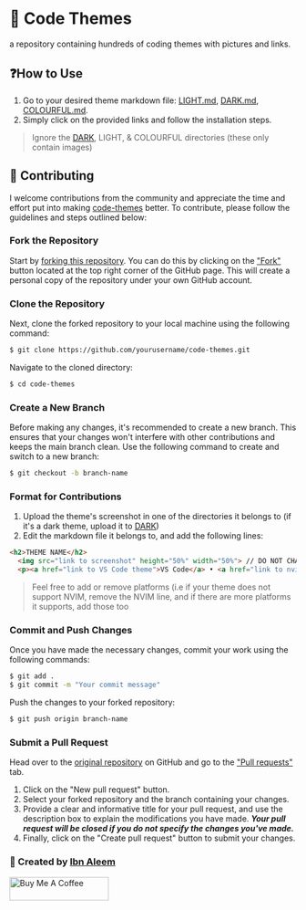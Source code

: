 # 🎨 Code Themes
a repository containing hundreds of coding themes with pictures and links.

## ❓How to Use
1. Go to your desired theme markdown file: [LIGHT.md](https://github.com/ibnaleem/code-themes/blob/main/LIGHT.md), [DARK.md](https://github.com/ibnaleem/code-themes/blob/main/DARK.md), [COLOURFUL.md](https://github.com/ibnaleem/code-themes/blob/main/COLOURFUL.md).
2. Simply click on the provided links and follow the installation steps.
> Ignore the [DARK](https://github.com/ibnaleem/code-themes/tree/main/DARK), LIGHT, & COLOURFUL directories (these only contain images)

## 🤝 Contributing
I welcome contributions from the community and appreciate the time and effort put into making [code-themes](https://github.com/ibnaleem/code-themes) better. To contribute, please follow the guidelines and steps outlined below:

### Fork the Repository
Start by [forking this repository](https://github.com/ibnaleem/code-themes/fork). You can do this by clicking on the ["Fork"](https://github.com/ibnaleem/code-themes/fork) button located at the top right corner of the GitHub page. This will create a personal copy of the repository under your own GitHub account.

### Clone the Repository
Next, clone the forked repository to your local machine using the following command:
```bash
$ git clone https://github.com/yourusername/code-themes.git
```
Navigate to the cloned directory:
```bash 
$ cd code-themes
```
### Create a New Branch
Before making any changes, it's recommended to create a new branch. This ensures that your changes won't interfere with other contributions and keeps the main branch clean. Use the following command to create and switch to a new branch:
```bash
$ git checkout -b branch-name
```
### Format for Contributions
1. Upload the theme's screenshot in one of the directories it belongs to (if it's a dark theme, upload it to [DARK](https://github.com/ibnaleem/code-themes/tree/main/DARK))
2. Edit the markdown file it belongs to, and add the following lines:
```html
<h2>THEME NAME</h2>
  <img src="link to screenshot" height="50%" width="50%"> // DO NOT CHANGE WIDTH AND HEIGHT
  <p><a href="link to VS Code theme">VS Code</a> • <a href="link to nvim theme">NVIM</a> • <a href="link to JetBrains theme">JetBrains</a> • <a href="link to Replit theme">Replit</a></p>
```
> Feel free to add or remove platforms (i.e if your theme does not support NVIM, remove the NVIM line, and if there are more platforms it supports, add those too

### Commit and Push Changes
Once you have made the necessary changes, commit your work using the following commands:
```bash
$ git add .
$ git commit -m "Your commit message"
```
Push the changes to your forked repository:
```bash
$ git push origin branch-name
```
### Submit a Pull Request
Head over to the [original repository](https://github.com/ibnaleem/code-themes) on GitHub and go to the ["Pull requests"](https://github.com/ibnaleem/code-themes/pulls) tab.
1. Click on the "New pull request" button.
2. Select your forked repository and the branch containing your changes.
3. Provide a clear and informative title for your pull request, and use the description box to explain the modifications you have made. **_Your pull request will be closed if you do not specify the changes you've made._**
4. Finally, click on the "Create pull request" button to submit your changes.

### 👑 Created by [Ibn Aleem](https://github.com/ibnaleem)
<div align="left">
    <a href="https://www.buymeacoffee.com/ibnaleem" target="_blank"><img src="https://cdn.buymeacoffee.com/buttons/default-orange.png" alt="Buy Me A Coffee" height="41" width="174"></a>
</div>
